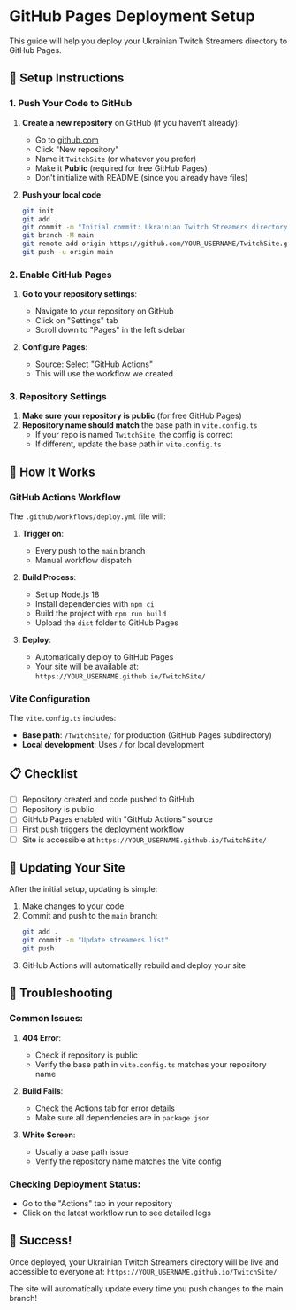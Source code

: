 # GitHub Pages Deployment Setup

This guide will help you deploy your Ukrainian Twitch Streamers directory to GitHub Pages.

## 🚀 Setup Instructions

### 1. Push Your Code to GitHub

1. **Create a new repository** on GitHub (if you haven't already):
   - Go to [github.com](https://github.com)
   - Click "New repository"
   - Name it `TwitchSite` (or whatever you prefer)
   - Make it **Public** (required for free GitHub Pages)
   - Don't initialize with README (since you already have files)

2. **Push your local code**:
   ```bash
   git init
   git add .
   git commit -m "Initial commit: Ukrainian Twitch Streamers directory"
   git branch -M main
   git remote add origin https://github.com/YOUR_USERNAME/TwitchSite.git
   git push -u origin main
   ```

### 2. Enable GitHub Pages

1. **Go to your repository settings**:
   - Navigate to your repository on GitHub
   - Click on "Settings" tab
   - Scroll down to "Pages" in the left sidebar

2. **Configure Pages**:
   - Source: Select "GitHub Actions"
   - This will use the workflow we created

### 3. Repository Settings

1. **Make sure your repository is public** (for free GitHub Pages)
2. **Repository name should match** the base path in `vite.config.ts`
   - If your repo is named `TwitchSite`, the config is correct
   - If different, update the base path in `vite.config.ts`

## 🔧 How It Works

### GitHub Actions Workflow
The `.github/workflows/deploy.yml` file will:

1. **Trigger on**:
   - Every push to the `main` branch
   - Manual workflow dispatch

2. **Build Process**:
   - Set up Node.js 18
   - Install dependencies with `npm ci`
   - Build the project with `npm run build`
   - Upload the `dist` folder to GitHub Pages

3. **Deploy**:
   - Automatically deploy to GitHub Pages
   - Your site will be available at: `https://YOUR_USERNAME.github.io/TwitchSite/`

### Vite Configuration
The `vite.config.ts` includes:
- **Base path**: `/TwitchSite/` for production (GitHub Pages subdirectory)
- **Local development**: Uses `/` for local development

## 📋 Checklist

- [ ] Repository created and code pushed to GitHub
- [ ] Repository is public
- [ ] GitHub Pages enabled with "GitHub Actions" source
- [ ] First push triggers the deployment workflow
- [ ] Site is accessible at `https://YOUR_USERNAME.github.io/TwitchSite/`

## 🔄 Updating Your Site

After the initial setup, updating is simple:

1. Make changes to your code
2. Commit and push to the `main` branch:
   ```bash
   git add .
   git commit -m "Update streamers list"
   git push
   ```
3. GitHub Actions will automatically rebuild and deploy your site

## 🐛 Troubleshooting

### Common Issues:

1. **404 Error**: 
   - Check if repository is public
   - Verify the base path in `vite.config.ts` matches your repository name

2. **Build Fails**:
   - Check the Actions tab for error details
   - Make sure all dependencies are in `package.json`

3. **White Screen**:
   - Usually a base path issue
   - Verify the repository name matches the Vite config

### Checking Deployment Status:
- Go to the "Actions" tab in your repository
- Click on the latest workflow run to see detailed logs

## 🎉 Success!

Once deployed, your Ukrainian Twitch Streamers directory will be live and accessible to everyone at:
`https://YOUR_USERNAME.github.io/TwitchSite/`

The site will automatically update every time you push changes to the main branch!
